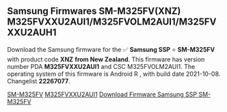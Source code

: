 <h2>Samsung Firmwares SM-M325FV(XNZ) M325FVXXU2AUI1/M325FVOLM2AUI1/M325FVXXU2AUH1</h2>
Download the Samsung firmware for the ✅ <strong>Samsung SSP </strong> ⭐ <strong>SM-M325FV</strong> with product code <strong>XNZ</strong> <strong> from New Zealand</strong>. This firmware has version number PDA <strong>M325FVXXU2AUI1</strong> and CSC M325FVOLM2AUI1. The operating system of this firmware is Android R , with build date 2021-10-08. Changelist <strong>22267077</strong>.


[SM-M325FV](https://samfirm.shop/samsung/model/SM-M325FV)
[M325FVXXU2AUI1](https://samfirm.shop/samsung/pda/M325FVXXU2AUI1)
[Download Firmware Samsung SSP SM-M325FV](https://samfirm.shop/samsung/firmware/463610)
